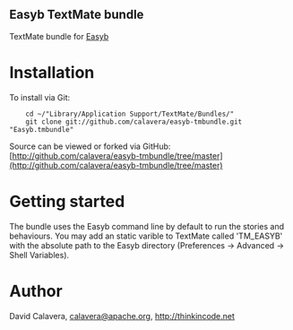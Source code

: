 Easyb TextMate bundle
--------------------

TextMate bundle for [Easyb](http://easyb.org)

Installation
============

To install via Git:

		cd ~/"Library/Application Support/TextMate/Bundles/"
		git clone git://github.com/calavera/easyb-tmbundle.git "Easyb.tmbundle"

Source can be viewed or forked via GitHub: [http://github.com/calavera/easyb-tmbundle/tree/master](http://github.com/calavera/easyb-tmbundle/tree/master)

Getting started
===============

The bundle uses the Easyb command line by default to run the stories and behaviours. You may add an static varible to TextMate called 'TM\_EASYB' with the absolute path to the Easyb directory (Preferences → Advanced → Shell Variables).

Author
======

David Calavera, calavera@apache.org, http://thinkincode.net